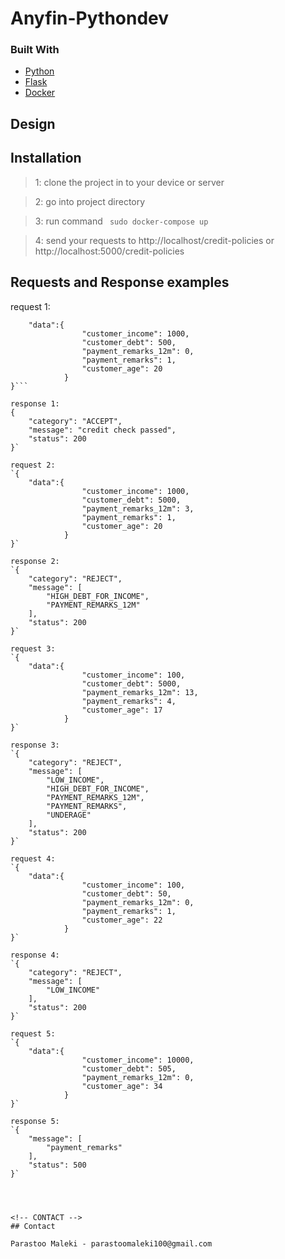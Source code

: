 # Anyfin-Pythondev

### Built With

* [Python](https://python.org/)
* [Flask](https://flask.palletsprojects.com/en/2.0.x/)
* [Docker](https://https://www.docker.com/)

## Design



 
## Installation 
> 1: clone the project in to your device or server


> 2: go into project directory


> 3: run command 
` sudo docker-compose up`


> 4: send your requests to http://localhost/credit-policies or http://localhost:5000/credit-policies


## Requests and Response examples

request 1:
```{
    "data":{
                "customer_income": 1000,
                "customer_debt": 500,
                "payment_remarks_12m": 0,
                "payment_remarks": 1,
                "customer_age": 20
            }
}```

response 1:
{
    "category": "ACCEPT",
    "message": "credit check passed",
    "status": 200
}`

request 2:
`{
    "data":{
                "customer_income": 1000,
                "customer_debt": 5000,
                "payment_remarks_12m": 3,
                "payment_remarks": 1,
                "customer_age": 20
            }
}`

response 2:
`{
    "category": "REJECT",
    "message": [
        "HIGH_DEBT_FOR_INCOME",
        "PAYMENT_REMARKS_12M"
    ],
    "status": 200
}`

request 3:
`{
    "data":{
                "customer_income": 100,
                "customer_debt": 5000,
                "payment_remarks_12m": 13,
                "payment_remarks": 4,
                "customer_age": 17
            }
}`

response 3:
`{
    "category": "REJECT",
    "message": [
        "LOW_INCOME",
        "HIGH_DEBT_FOR_INCOME",
        "PAYMENT_REMARKS_12M",
        "PAYMENT_REMARKS",
        "UNDERAGE"
    ],
    "status": 200
}`

request 4:
`{
    "data":{
                "customer_income": 100,
                "customer_debt": 50,
                "payment_remarks_12m": 0,
                "payment_remarks": 1,
                "customer_age": 22
            }
}`

response 4:
`{
    "category": "REJECT",
    "message": [
        "LOW_INCOME"
    ],
    "status": 200
}`

request 5:
`{
    "data":{
                "customer_income": 10000,
                "customer_debt": 505,
                "payment_remarks_12m": 0,
                "customer_age": 34
            }
}`

response 5:
`{
    "message": [
        "payment_remarks"
    ],
    "status": 500
}`




<!-- CONTACT -->
## Contact

Parastoo Maleki - parastoomaleki100@gmail.com
